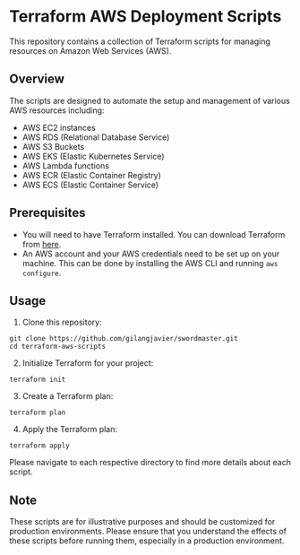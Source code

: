 # Terraform AWS Deployment Scripts

This repository contains a collection of Terraform scripts for managing resources on Amazon Web Services (AWS).

## Overview

The scripts are designed to automate the setup and management of various AWS resources including:

- AWS EC2 instances
- AWS RDS (Relational Database Service)
- AWS S3 Buckets
- AWS EKS (Elastic Kubernetes Service)
- AWS Lambda functions
- AWS ECR (Elastic Container Registry)
- AWS ECS (Elastic Container Service)

## Prerequisites

- You will need to have Terraform installed. You can download Terraform from [here](https://www.terraform.io/downloads.html).
- An AWS account and your AWS credentials need to be set up on your machine. This can be done by installing the AWS CLI and running `aws configure`.

## Usage

1. Clone this repository:

```
git clone https://github.com/gilangjavier/swordmaster.git
cd terraform-aws-scripts
```

2. Initialize Terraform for your project:

```
terraform init
```

3. Create a Terraform plan:

```
terraform plan
```

4. Apply the Terraform plan:

```
terraform apply
```

Please navigate to each respective directory to find more details about each script.

## Note

These scripts are for illustrative purposes and should be customized for production environments. Please ensure that you understand the effects of these scripts before running them, especially in a production environment.
